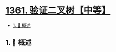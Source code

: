 # [1361. 验证二叉树【中等】](https://github.com/tnotesjs/TNotes.leetcode/tree/main/notes/1361.%20%E9%AA%8C%E8%AF%81%E4%BA%8C%E5%8F%89%E6%A0%91%E3%80%90%E4%B8%AD%E7%AD%89%E3%80%91)

<!-- region:toc -->

- [1. 📝 概述](#1--概述)

<!-- endregion:toc -->

## 1. 📝 概述
